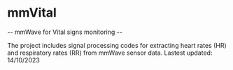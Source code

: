 # mmVital
-- mmWave for Vital signs monitoring --

The project includes signal processing codes for extracting heart rates (HR) and respiratory rates (RR) from mmWave sensor data.
Lastest updated: 14/10/2023

